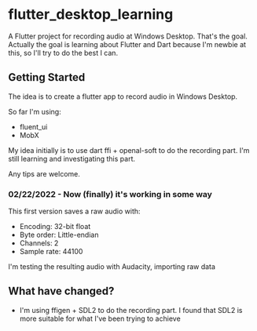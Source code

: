 # flutter_desktop_learning

A Flutter project for recording audio at Windows Desktop. That's the goal.
Actually the goal is learning about Flutter and Dart because I'm newbie at this,
so I'll try to do the best I can.

## Getting Started

The idea is to create a flutter app to record audio in Windows Desktop.

So far I'm using:
 - fluent_ui
 - MobX

My idea initially is to use dart ffi + openal-soft to do the recording part.
I'm still learning and investigating this part.

Any tips are welcome.

### 02/22/2022 - Now (finally) it's working in some way

This first version saves a raw audio with:

 - Encoding: 32-bit float
 - Byte order: Little-endian
 - Channels: 2
 - Sample rate: 44100

I'm testing the resulting audio with Audacity, importing raw data

## What have changed?
 - I'm using ffigen + SDL2 to do the recording part.
 I found that SDL2 is more suitable for what I've been trying to achieve
